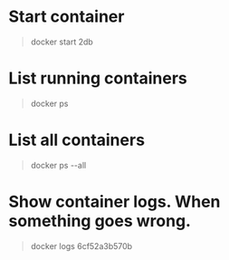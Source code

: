 # Start container
> docker start 2db

# List running containers
> docker ps

# List all containers
> docker ps --all

# Show container logs. When something goes wrong.
> docker logs 6cf52a3b570b
